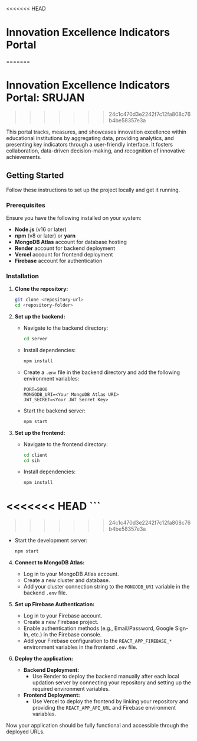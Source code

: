 <<<<<<< HEAD
# Innovation Excellence Indicators Portal
=======
# Innovation Excellence Indicators Portal: SRUJAN
>>>>>>> 24c1c470d3e2242f7c12fa808c76b4be58357e3a

This portal tracks, measures, and showcases innovation excellence within educational institutions by aggregating data, providing analytics, and presenting key indicators through a user-friendly interface. It fosters collaboration, data-driven decision-making, and recognition of innovative achievements.

## Getting Started

Follow these instructions to set up the project locally and get it running.

### Prerequisites

Ensure you have the following installed on your system:

- **Node.js** (v16 or later)
- **npm** (v8 or later) or **yarn**
- **MongoDB Atlas** account for database hosting
- **Render** account for backend deployment
- **Vercel** account for frontend deployment
- **Firebase** account for authentication

### Installation

1. **Clone the repository:**
   ```bash
   git clone <repository-url>
   cd <repository-folder>
   ```

2. **Set up the backend:**
   - Navigate to the backend directory:
     ```bash
     cd server
     ```
   - Install dependencies:
     ```bash
     npm install
     ```
   - Create a `.env` file in the backend directory and add the following environment variables:
     ```env
     PORT=5000
     MONGODB_URI=<Your MongoDB Atlas URI>
     JWT_SECRET=<Your JWT Secret Key>
     ```
   - Start the backend server:
     ```bash
     npm start
     ```

3. **Set up the frontend:**
   - Navigate to the frontend directory:
     ```bash
     cd client
     cd sih
     ```
   - Install dependencies:
     ```bash
     npm install
     ```
<<<<<<< HEAD
     ```
=======
>>>>>>> 24c1c470d3e2242f7c12fa808c76b4be58357e3a
   - Start the development server:
     ```bash
     npm start
     ```

4. **Connect to MongoDB Atlas:**
   - Log in to your MongoDB Atlas account.
   - Create a new cluster and database.
   - Add your cluster connection string to the `MONGODB_URI` variable in the backend `.env` file.

5. **Set up Firebase Authentication:**
   - Log in to your Firebase account.
   - Create a new Firebase project.
   - Enable authentication methods (e.g., Email/Password, Google Sign-In, etc.) in the Firebase console.
   - Add your Firebase configuration to the `REACT_APP_FIREBASE_*` environment variables in the frontend `.env` file.

6. **Deploy the application:**
   - **Backend Deployment:**
     - Use Render to deploy the backend manually after each local updation server by connecting your repository and setting up the required environment variables.
   - **Frontend Deployment:**
     - Use Vercel to deploy the frontend by linking your repository and providing the `REACT_APP_API_URL` and Firebase environment variables.

Now your application should be fully functional and accessible through the deployed URLs.
